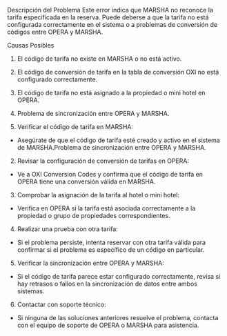 Descripción del Problema
Este error indica que MARSHA no reconoce la tarifa especificada en la reserva. Puede deberse a que la tarifa no está configurada correctamente en el sistema o a problemas de conversión de códigos entre OPERA y MARSHA.

Causas Posibles
1. El código de tarifa no existe en MARSHA o no está activo.
2. El código de conversión de tarifa en la tabla de conversión OXI no está configurado correctamente.
3. El código de tarifa no está asignado a la propiedad o mini hotel en OPERA.
4. Problema de sincronización entre OPERA y MARSHA.


1. Verificar el código de tarifa en MARSHA:

* Asegúrate de que el código de tarifa esté creado y activo en el sistema de MARSHA.Problema de sincronización entre OPERA y MARSHA.

2. Revisar la configuración de conversión de tarifas en OPERA:

* Ve a OXI Conversion Codes y confirma que el código de tarifa en OPERA tiene una conversión válida en MARSHA.

3. Comprobar la asignación de la tarifa al hotel o mini hotel:

* Verifica en OPERA si la tarifa está asociada correctamente a la propiedad o grupo de propiedades correspondientes.

4. Realizar una prueba con otra tarifa:

* Si el problema persiste, intenta reservar con otra tarifa válida para confirmar si el problema es específico de un código en particular.

5. Verificar la sincronización entre OPERA y MARSHA:

* Si el código de tarifa parece estar configurado correctamente, revisa si hay retrasos o fallos en la sincronización de datos entre ambos sistemas.

6. Contactar con soporte técnico:

 * Si ninguna de las soluciones anteriores resuelve el problema, contacta con el equipo de soporte de OPERA o MARSHA para asistencia.
